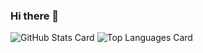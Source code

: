 ### Hi there 👋

![GitHub Stats Card](https://github-readme-stats.vercel.app/api?username=susumutomita)
![Top Languages Card](https://github-readme-stats.vercel.app/api/top-langs/?username=susumutomita)


<!--
**susumutomita/susumutomita** is a ✨ _special_ ✨ repository because its `README.md` (this file) appears on your GitHub profile.

Here are some ideas to get you started:

- 🔭 I’m currently working on ...
- 🌱 I’m currently learning ...
- 👯 I’m looking to collaborate on ...
- 🤔 I’m looking for help with ...
- 💬 Ask me about ...
- 📫 How to reach me: ...
- 😄 Pronouns: ...
- ⚡ Fun fact: ...
-->
